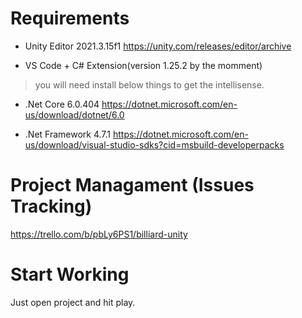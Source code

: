 # Requirements

- Unity Editor 2021.3.15f1
https://unity.com/releases/editor/archive

- VS Code + C# Extension(version 1.25.2 by the momment)

> you will need install below things to get the intellisense.

- .Net Core 6.0.404
https://dotnet.microsoft.com/en-us/download/dotnet/6.0

- .Net Framework 4.7.1
https://dotnet.microsoft.com/en-us/download/visual-studio-sdks?cid=msbuild-developerpacks

# Project Managament (Issues Tracking)

https://trello.com/b/pbLy6PS1/billiard-unity

# Start Working

Just open project and hit play.
